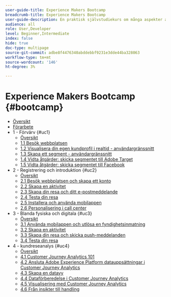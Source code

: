 ```yaml
---
user-guide-title: Experience Makers Bootcamp
breadcrumb-title: Experience Makers Bootcamp
user-guide-description: En praktisk självstudiekurs om många aspekter av Adobe Experience Platform.
audience: all
role: User,Developer
level: Beginner,Intermediate
index: false
hide: true
doc-type: multipage
source-git-commit: adbe8f4476340abddebbf9231e3dde44ba328063
workflow-type: tm+mt
source-wordcount: '146'
ht-degree: 3%

---
```



# Experience Makers Bootcamp {#bootcamp}

+ [Översikt](/help/bootcamp/overview.md)
+ [Förarbete](/help/bootcamp/prework.md)
+ 1 - Förvärv {#uc1}
   + [Översikt](/help/bootcamp/uc/uc1/uc1.md)
   + [1.1 Besök webbplatsen](/help/bootcamp/uc/uc1/ex1.md)
   + [1.2 Visualisera din egen kundprofil i realtid - användargränssnitt](/help/bootcamp/uc/uc1/ex2.md)
   + [1.3 Skapa ett segment - användargränssnitt](/help/bootcamp/uc/uc1/ex3.md)
   + [1.4 Vidta åtgärder: skicka segmentet till Adobe Target](/help/bootcamp/uc/uc1/ex4.md)
   + [1.5 Vidta åtgärder: skicka segmentet till Facebook](/help/bootcamp/uc/uc1/ex5.md)
+ 2 - Registrering och introduktion {#uc2}
   + [Översikt](/help/bootcamp/uc/uc2/uc2.md)
   + [2.1 Besök webbplatsen och skapa ett konto](/help/bootcamp/uc/uc2/ex1.md)
   + [2.2 Skapa en aktivitet](/help/bootcamp/uc/uc2/ex2.md)
   + [2.3 Skapa din resa och ditt e-postmeddelande](/help/bootcamp/uc/uc2/ex3.md)
   + [2.4 Testa din resa](/help/bootcamp/uc/uc2/ex4.md)
   + [2.5 Installera och använda mobilappen](/help/bootcamp/uc/uc2/ex5.md)
   + [2.6 Personalisering i call center](/help/bootcamp/uc/uc2/ex6.md)
+ 3 - Blanda fysiska och digitala {#uc3}
   + [Översikt](/help/bootcamp/uc/uc3/uc3.md)
   + [3.1 Använda mobilappen och utlösa en fyndighetsinmatning](/help/bootcamp/uc/uc3/ex1.md)
   + [3.2 Skapa en aktivitet](/help/bootcamp/uc/uc3/ex2.md)
   + [3.3 Skapa din resa och skicka push-meddelanden](/help/bootcamp/uc/uc3/ex3.md)
   + [3.4 Testa din resa](/help/bootcamp/uc/uc3/ex4.md)
+ 4 - kundreseanalys {#uc4}
   + [Översikt](/help/bootcamp/uc/uc4/uc4.md)
   + [4.1 Customer Journey Analytics 101](/help/bootcamp/uc/uc4/ex1.md)
   + [4.2 Ansluta Adobe Experience Platform datauppsättningar i Customer Journey Analytics](/help/bootcamp/uc/uc4/ex2.md)
   + [4.3 Skapa en datavy](/help/bootcamp/uc/uc4/ex3.md)
   + [4.4 Dataförberedelse i Customer Journey Analytics](/help/bootcamp/uc/uc4/ex4.md)
   + [4.5 Visualisering med Customer Journey Analytics](/help/bootcamp/uc/uc4/ex5.md)
   + [4.6 Från insikter till handling](/help/bootcamp/uc/uc4/ex6.md)